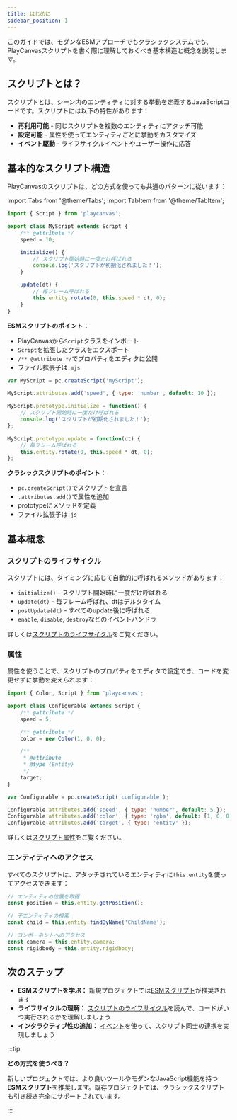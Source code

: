 ```yaml
---
title: はじめに
sidebar_position: 1
---
```


このガイドでは、モダンなESMアプローチでもクラシックシステムでも、PlayCanvasスクリプトを書く際に理解しておくべき基本構造と概念を説明します。

## スクリプトとは？

スクリプトとは、シーン内のエンティティに対する挙動を定義するJavaScriptコードです。スクリプトには以下の特性があります：

* **再利用可能** - 同じスクリプトを複数のエンティティにアタッチ可能
* **設定可能** - 属性を使ってエンティティごとに挙動をカスタマイズ
* **イベント駆動** - ライフサイクルイベントやユーザー操作に応答

## 基本的なスクリプト構造

PlayCanvasのスクリプトは、どの方式を使っても共通のパターンに従います：

import Tabs from '@theme/Tabs';
import TabItem from '@theme/TabItem';

<Tabs defaultValue="esm" groupId='script-code'>
<TabItem value="esm" label="ESM（推奨）">

```javascript
import { Script } from 'playcanvas';

export class MyScript extends Script {
    /** @attribute */
    speed = 10;

    initialize() {
        // スクリプト開始時に一度だけ呼ばれる
        console.log('スクリプトが初期化されました！');
    }

    update(dt) {
        // 毎フレーム呼ばれる
        this.entity.rotate(0, this.speed * dt, 0);
    }
}
```

**ESMスクリプトのポイント：**

* PlayCanvasから`Script`クラスをインポート
* `Script`を拡張したクラスをエクスポート
* `/** @attribute */`でプロパティをエディタに公開
* ファイル拡張子は`.mjs`

</TabItem>
<TabItem value="classic" label="クラシック">

```javascript
var MyScript = pc.createScript('myScript');

MyScript.attributes.add('speed', { type: 'number', default: 10 });

MyScript.prototype.initialize = function() {
    // スクリプト開始時に一度だけ呼ばれる
    console.log('スクリプトが初期化されました！');
};

MyScript.prototype.update = function(dt) {
    // 毎フレーム呼ばれる
    this.entity.rotate(0, this.speed * dt, 0);
};
```

**クラシックスクリプトのポイント：**

* `pc.createScript()`でスクリプトを宣言
* `.attributes.add()`で属性を追加
* prototypeにメソッドを定義
* ファイル拡張子は`.js`

</TabItem>
</Tabs>

## 基本概念

### スクリプトのライフサイクル

スクリプトには、タイミングに応じて自動的に呼ばれるメソッドがあります：

* `initialize()` - スクリプト開始時に一度だけ呼ばれる
* `update(dt)` - 毎フレーム呼ばれ、dtはデルタタイム
* `postUpdate(dt)` - すべてのupdate後に呼ばれる
* `enable`, `disable`, `destroy`などのイベントハンドラ

詳しくは[スクリプトのライフサイクル](./script-lifecycle.md)をご覧ください。

### 属性

属性を使うことで、スクリプトのプロパティをエディタで設定でき、コードを変更せずに挙動を変えられます：

<Tabs defaultValue="esm" groupId='script-code'>
<TabItem value="esm" label="ESM">

```javascript
import { Color, Script } from 'playcanvas';

export class Configurable extends Script {
    /** @attribute */
    speed = 5;

    /** @attribute */
    color = new Color(1, 0, 0);

    /** 
     * @attribute 
     * @type {Entity}
     */
    target;
}
```

</TabItem>
<TabItem value="classic" label="Classic">

```javascript
var Configurable = pc.createScript('configurable');

Configurable.attributes.add('speed', { type: 'number', default: 5 });
Configurable.attributes.add('color', { type: 'rgba', default: [1, 0, 0, 1] });
Configurable.attributes.add('target', { type: 'entity' });
```

</TabItem>
</Tabs>

詳しくは[スクリプト属性](./script-attributes/index.md)をご覧ください。

### エンティティへのアクセス

すべてのスクリプトは、アタッチされているエンティティに`this.entity`を使ってアクセスできます：

```javascript
// エンティティの位置を取得
const position = this.entity.getPosition();

// 子エンティティの検索
const child = this.entity.findByName('ChildName');

// コンポーネントへのアクセス
const camera = this.entity.camera;
const rigidbody = this.entity.rigidbody;
```

## 次のステップ

* **ESMスクリプトを学ぶ：** 新規プロジェクトでは[ESMスクリプト](./esm-scripts.md)が推奨されます
* **ライフサイクルの理解：** [スクリプトのライフサイクル](./script-lifecycle.md)を読んで、コードがいつ実行されるかを理解しましょう
* **インタラクティブ性の追加：** [イベント](./events.md)を使って、スクリプト同士の連携を実現しましょう

:::tip

**どの方式を使うべき？**

新しいプロジェクトでは、より良いツールやモダンなJavaScript機能を持つ**ESMスクリプト**を推奨します。既存プロジェクトでは、クラシックスクリプトも引き続き完全にサポートされています。

:::
